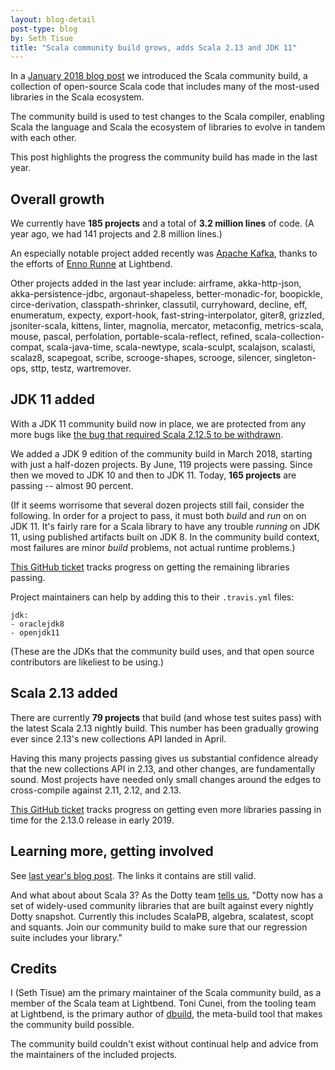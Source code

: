 ```yaml
---
layout: blog-detail
post-type: blog
by: Seth Tisue
title: "Scala community build grows, adds Scala 2.13 and JDK 11"
---
```


In a [January 2018 blog
post](https://www.scala-lang.org/2018/01/16/community-build-growth.html)
we introduced the Scala community build, a collection of open-source
Scala code that includes many of the most-used libraries in the Scala
ecosystem.

The community build is used to test changes to the Scala compiler,
enabling Scala the language and Scala the ecosystem of libraries to
evolve in tandem with each other.

This post highlights the progress the community build has made in the
last year.

## Overall growth

We currently have **185 projects** and a total of **3.2 million
lines** of code.  (A year ago, we had 141 projects and 2.8
million lines.)

An especially notable project added recently was [Apache
Kafka](https://kafka.apache.org), thanks to the efforts of [Enno
Runne](https://github.com/ennru) at Lightbend.

Other projects added in the last year include: airframe, akka-http-json,
akka-persistence-jdbc, argonaut-shapeless, better-monadic-for,
boopickle, circe-derivation, classpath-shrinker, classutil,
curryhoward, decline, eff, enumeratum, expecty, export-hook,
fast-string-interpolator, giter8, grizzled, jsoniter-scala, kittens,
linter, magnolia, mercator, metaconfig, metrics-scala, mouse, pascal,
perfolation, portable-scala-reflect, refined, scala-collection-compat,
scala-java-time, scala-newtype, scala-sculpt, scalajson, scalasti,
scalaz8, scapegoat, scribe, scrooge-shapes, scrooge, silencer,
singleton-ops, sttp, testz, wartremover.

<!--See also the [full
list](https://github.com/scala/community-build/blob/2.12.x/configs/project-refs.conf)
of all included projects.-->

## JDK 11 added

With a JDK 11 community build now in place, we are protected from
any more bugs like [the bug that required Scala 2.12.5 to be
withdrawn](https://github.com/scala/scala/pull/6446).

We added a JDK 9 edition of the community build in March 2018,
starting with just a half-dozen projects.  By June, 119 projects were
passing.  Since then we moved to JDK 10 and then to JDK 11. Today,
**165 projects** are passing -- almost 90 percent.

(If it seems worrisome that several dozen projects still fail,
consider the following.  In order for a project to pass, it must both
_build_ and _run_ on on JDK 11.  It's fairly rare for a Scala
library to have any trouble _running_ on JDK 11, using published
artifacts built on JDK 8.  In the community build context, most
failures are minor _build_ problems, not actual runtime problems.)

[This GitHub ticket](https://github.com/scala/community-build/issues/796)
tracks progress on getting the remaining libraries passing.

Project maintainers can help by adding this to their `.travis.yml`
files:

```
jdk:
- oraclejdk8
- openjdk11
```

(These are the JDKs that the community build uses, and that open
source contributors are likeliest to be using.)

## Scala 2.13 added

There are currently **79 projects** that build (and whose test
suites pass) with the latest Scala 2.13 nightly build.  This
number has been gradually growing ever since 2.13's new collections
API landed in April.

Having this many projects passing gives us substantial confidence
already that the new collections API in 2.13, and other changes,
are fundamentally sound.  Most projects have needed only small changes
around the edges to cross-compile against 2.11, 2.12, and 2.13.

[This GitHub
ticket](https://github.com/scala/community-build/issues/710) tracks
progress on getting even more libraries passing in time for the 2.13.0
release in early 2019.

## Learning more, getting involved

See [last year's blog
post](https://github.com/scala/community-build/issues/796).  The
links it contains are still valid.

And what about about Scala 3?  As the Dotty team [tells us](http://dotty.epfl.ch/blog/2018/11/30/11th-dotty-milestone-release.html), "Dotty now has
a set of widely-used community libraries that are built against every
nightly Dotty snapshot. Currently this includes ScalaPB, algebra,
scalatest, scopt and squants. Join our community build to make sure
that our regression suite includes your library."

## Credits

I (Seth Tisue) am the primary maintainer of the Scala community build,
as a member of the Scala team at Lightbend.  Toni Cunei, from the
tooling team at Lightbend, is the primary author of
[dbuild](https://github.com/lightbend/dbuild), the meta-build tool
that makes the community build possible.

The community build couldn't exist without continual help and
advice from the maintainers of the included projects.
